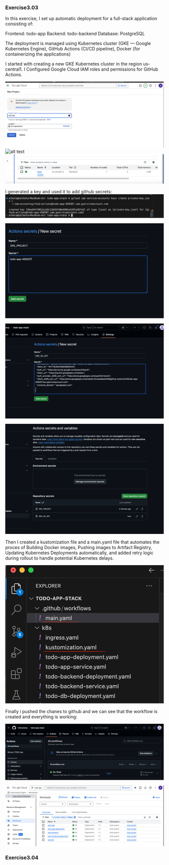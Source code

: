 ### Exercise3.03

In this exercise, I set up automatic deployment for a full-stack application consisting of:

Frontend: todo-app
Backend: todo-backend
Database: PostgreSQL

The deployment is managed using Kubernetes cluster (GKE — Google Kubernetes Engine), GitHub Actions (CI/CD pipeline), Docker (for containerizing the applications)

I started with creating a new GKE Kubernetes cluster in the region us-central1.
I Configured Google Cloud IAM roles and permissions for GitHub Actions.

![alt text](images/image-6.png)
![alt text](iimages/image-7.png)
![alt text](images/image-8.png)

I generated a key and used it to add github secrets:
![alt text](images/image-4.png)

![alt text](images/image-3.png)

![alt text](images/image-1.png)

![alt text](images/image-2.png)

Then I created a kustomization file and a main.yaml file that automates the proces of Building Docker images, Pushing images to Artifact Registry, Updating Kubernetes Deployments automatically, and added retry logic during rollout to handle potential Kubernetes delays.

![alt text](images/image-9.png)
 
Finally i pushed the chanes to github and we can see that the workflow is created and everything is working:

![alt text](images/image-10.png)

![alt text](images/image-5.png)

### Exercise3.04

